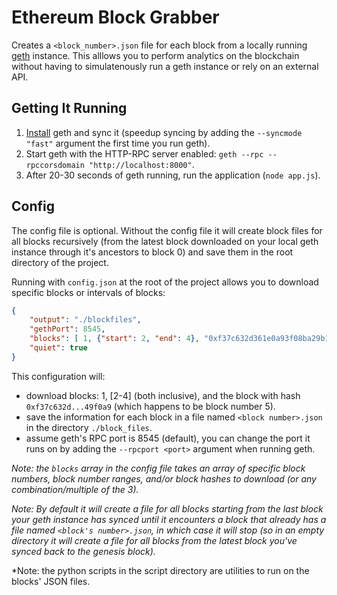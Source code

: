 # Ethereum Block Grabber
Creates a `<block_number>.json` file for each block from a locally running [geth](https://github.com/ethereum/go-ethereum/wiki/geth) instance. This alllows you to perform analytics on the blockchain without having to simulatenously run a geth instance or rely on an external API.

## Getting It Running
  1. [Install](https://www.ethereum.org/cli) geth and sync it (speedup syncing by adding the ```--syncmode "fast"``` argument the first time you run geth).
  2. Start geth with the HTTP-RPC server enabled: ```geth --rpc --rpccorsdomain "http://localhost:8000"```.
  3. After 20-30 seconds of geth running, run the application (```node app.js```).

## Config
The config file is optional. Without the config file it will create block files for all blocks recursively (from the latest block downloaded on your local geth instance through it's ancestors to block 0) and save them in the root directory of the project.

Running with ```config.json``` at the root of the project allows you to download specific blocks or intervals of blocks:
```json
{
    "output": "./blockfiles",
    "gethPort": 8545,
    "blocks": [ 1, {"start": 2, "end": 4}, "0xf37c632d361e0a93f08ba29b1a2c708d9caa3ee19d1ee8d2a02612bffe49f0a9"],
    "quiet": true
}
```

This configuration will:
  - download blocks: 1, [2-4] (both inclusive), and the block with hash `0xf37c632d...49f0a9` (which happens to be block number 5). 
  - save the information for each block in a file named ```<block number>.json``` in the directory ```./block_files```.
  - assume geth's RPC port is 8545 (default), you can change the port it runs on by adding the ```--rpcport <port>``` argument when running geth.

*Note: the ```blocks``` array in the config file takes an array of specific block numbers, block number ranges, and/or block hashes to download (or any combination/multiple of the 3).*

*Note: By default it will create a file for all blocks starting from the last block your geth instance has synced until it encounters a block that already has a file named ```<block's number>.json```, in which case it will stop (so in an empty directory it will create a file for all blocks from the latest block you've synced back to the genesis block).*

*Note: the python scripts in the script directory are utilities to run on the blocks' JSON files.
